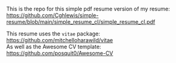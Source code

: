 
This is the repo for this simple pdf resume version of my resume: https://github.com/Cghlewis/simple-resume/blob/main/simple_resume_cl/simple_resume_cl.pdf

This resume uses the `vitae` package: https://github.com/mitchelloharawild/vitae  
As well as the Awesome CV template: https://github.com/posquit0/Awesome-CV
